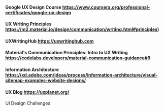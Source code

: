 #### Google UX Design Course   https://www.coursera.org/professional-certificates/google-ux-design
#### UX Writing Principles   https://m2.material.io/design/communication/writing.html#principles)
#### UXWritingHub   https://uxwritinghub.com  
#### Material's Communication Principles: Intro to UX Writing    https://codelabs.developers/material-communication-guidance#9
#### Information Architecture    https://xd.adobe.com/ideas/process/information-architecture/visual-sitemap-examples-website-designs/
#### UX Blog    https://uxplanet.org/
UI Design Challenges
